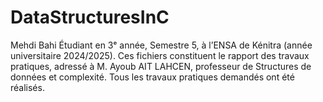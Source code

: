 # DataStructuresInC
Mehdi Bahi Étudiant en 3ᵉ année, Semestre 5, à l’ENSA de Kénitra (année universitaire 2024/2025).  Ces fichiers constituent le rapport des travaux pratiques, adressé à M. Ayoub AIT LAHCEN, professeur de Structures de données et complexité. Tous les travaux pratiques demandés ont été réalisés.  
